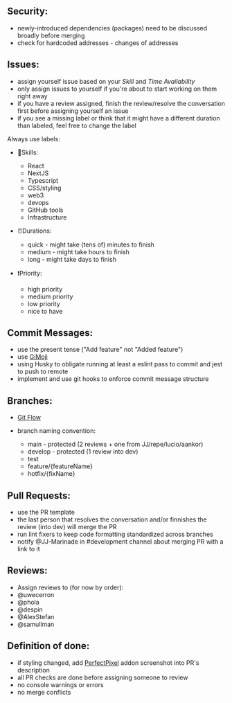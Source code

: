 Security: 
----------------
- newly-introduced dependencies (packages) need to be discussed broadly before merging
- check for hardcoded addresses - changes of addresses

Issues:
----------------
- assign yourself issue based on your *Skill* and *Time Availability*
- only assign issues to yourself if you're about to start working on them right away
- if you have a review assigned, finish the review/resolve the conversation first before assigning yourself an issue
- if you see a missing label or think that it might have a different duration than labeled, feel free to change the label

Always use labels:
* 💪Skills:
  * React
  * NextJS
  * Typescript
  * CSS/styling
  * web3
  * devops
  * GitHub tools
  * Infrastructure

* ⏰Durations:
  * quick - might take (tens of) minutes to finish
  * medium - might take hours to finish
  * long - might take days to finish

* ❗Priority:
  * high priority
  * medium priority
  * low priority
  * nice to have

Commit Messages:
----------------
- use the present tense ("Add feature" not "Added feature")
- use [GiMoji](https://gitmoji.dev/)
- using Husky to obligate running at least a eslint pass to commit and jest to push to remote
- implement and use git hooks to enforce commit message structure

Branches:
----------------
* [Git Flow](https://datasift.github.io/gitflow/IntroducingGitFlow.html)

* branch naming convention:
  * main - protected (2 reviews + one from JJ/repe/lucio/aankor)
  * develop - protected (1 review into dev)
  * test
  * feature/{featureName}
  * hotfix/{fixName}

Pull Requests:
----------------
- use the PR template
- the last person that resolves the conversation and/or finnishes the review (into dev) will merge the PR
- run lint fixers to keep code formatting standardized across branches
- notify @JJ-Marinade in #development channel about merging PR with a link to it

Reviews:
----------------
* Assign reviews to (for now by order):
 * @uwecerron
 * @phola
 * @despin
 * @AlexStefan
 * @samullman

Definition of done:
----------------
- if styling changed, add [PerfectPixel](https://chrome.google.com/webstore/detail/perfectpixel-by-welldonec/dkaagdgjmgdmbnecmcefdhjekcoceebi) addon screenshot into PR's description
- all PR checks are done before assigning someone to review
- no console warnings or errors
- no merge conflicts
